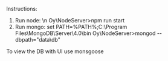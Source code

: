 Instructions:
1. Run node: \n
Oy\NodeServer>npm run start
2. Run mongo: 
set PATH=%PATH%;C:\Program Files\MongoDB\Server\4.0\bin
Oy\NodeServer>mongod --dbpath="data\db"

To view the DB with UI use monsgoose
